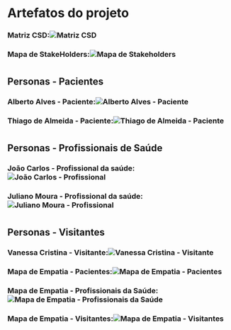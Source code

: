 # Artefatos do projeto

### Matriz CSD:![Matriz CSD](https://user-images.githubusercontent.com/90854484/136440853-7a29fe94-bff8-406c-abe6-32465d0b9162.jpg)
### Mapa de StakeHolders:![Mapa de Stakeholders](https://user-images.githubusercontent.com/90854484/136440859-a45a047c-1413-45ba-a19e-9d566088220c.jpg)
#
## Personas - Pacientes
### Alberto Alves - Paciente:![Alberto Alves - Paciente](https://user-images.githubusercontent.com/90854484/145898168-846b6b4c-f01a-4e0f-991e-b50cd0dd44d0.jpg)
### Thiago de Almeida - Paciente:![Thiago de Almeida - Paciente](https://user-images.githubusercontent.com/90854484/145898365-9c6f7ddd-d7f4-4e17-a7ed-3fbde4f53800.jpg)
#

## Personas - Profissionais de Saúde
### João Carlos - Profissional da saúde:![João Carlos - Profissional](https://user-images.githubusercontent.com/90854484/145900200-628831d1-4239-4e92-8755-a575255c1941.jpg)
### Juliano Moura - Profissional da saúde:![Juliano Moura - Profissional](https://user-images.githubusercontent.com/90854484/145899614-46ee1809-f77b-4fbe-b0d7-663636e68f64.jpg)
#
## Personas - Visitantes
### Vanessa Cristina - Visitante:![Vanessa Cristina - Visitante](https://user-images.githubusercontent.com/90854484/145897929-96feb982-c2c8-41ee-80cf-f0533f306177.jpg)


### Mapa de Empatia - Pacientes:![Mapa de Empatia - Pacientes](https://user-images.githubusercontent.com/90854484/136441110-cdd4f8fe-6513-4a0a-a7d8-3f62a12e8e51.jpg)
### Mapa de Empatia - Profissionais da Saúde:![Mapa de Empatia - Profissionais da Saúde](https://user-images.githubusercontent.com/90854484/136441123-80deaf29-64db-46fd-bfee-76761a9def8c.jpg)
### Mapa de Empatia - Visitantes:![Mapa de Empatia - Visitantes](https://user-images.githubusercontent.com/90854484/136441132-1ec7ab94-9375-4ce5-b531-14efef1a1f7a.jpg)




